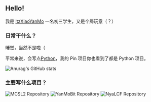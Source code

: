 ## Hello!
我是 [ltzXiaoYanMo](https://github.com/ltzXiaoYanMo) 一名初三学生，又是个屑玩意（？）
### 日常干什么？

~~睡觉~~，当然不是啦（

平常来说，会写点[Python](https://python.org)，我的 Pin 项目你也看到了都是 Python 项目。

![Anurag's GitHub stats](https://github-readme-stats.vercel.app/api?username=ltzXiaoYanMo&show_icons=true&theme=radical )


### 主要写什么项目？
![MCSL2 Repository](https://github-readme-stats.vercel.app/api/pin/?username=MCSLTeam&repo=MCSL2&show_icons=true&theme=dark)
![YanMoBit Repository](https://github-readme-stats.vercel.app/api/pin/?username=ltzXiaoYanMo&repo=YanMoBit&show_icons=true&theme=dark)
![NyaLCF Repository](https://github-readme-stats.vercel.app/api/pin/?username=Muska-Ami&repo=NyaLCF&show_icons=true&theme=dark)

<!-- 卡片信息来自 GitHub-Readme-Stats-->